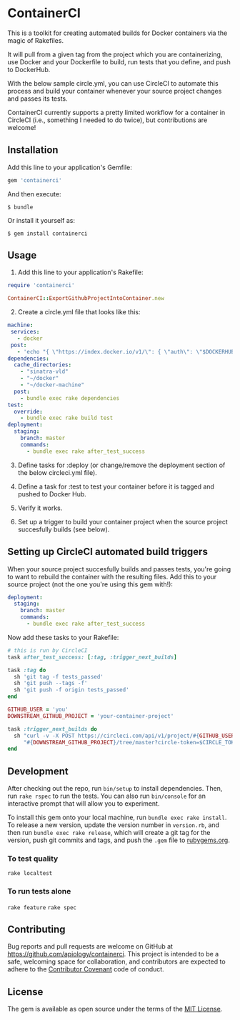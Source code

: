 # ContainerCI

This is a toolkit for creating automated builds for Docker containers via the magic of Rakefiles.

It will pull from a given tag from the project which you are containerizing, use Docker and your Dockerfile to build, run tests that you define, and push to DockerHub.

With the below sample circle.yml, you can use CircleCI to automate this process and build your container whenever your source project changes and passes its tests.

ContainerCI currently supports a pretty limited workflow for a container in CircleCI (i.e., something I needed to do twice), but contributions are welcome!

## Installation

Add this line to your application's Gemfile:

```ruby
gem 'containerci'
```

And then execute:

    $ bundle

Or install it yourself as:

    $ gem install containerci

## Usage

1) Add this line to your application's Rakefile:

```ruby
require 'containerci'

ContainerCI::ExportGithubProjectIntoContainer.new
```

2) Create a circle.yml file that looks like this:


```yaml
machine:
 services:
   - docker
 post:
   - 'echo "{ \"https://index.docker.io/v1/\": { \"auth\": \"$DOCKERHUB_TOKEN\", \"email\": \"$DOCKERHUB_EMAIL\" }}" > ~/.dockercfg'
dependencies:
  cache_directories:
    - "sinatra-vld"
    - "~/docker"
    - "~/docker-machine"
  post:
    - bundle exec rake dependencies
test:
  override:
    - bundle exec rake build test
deployment:
  staging:
    branch: master
    commands:
      - bundle exec rake after_test_success
```

3) Define tasks for :deploy (or change/remove the deployment section of the below
circleci.yml file).

4) Define a task for :test to test your container before it is tagged and
pushed to Docker Hub.

5) Verify it works.

6) Set up a trigger to build your container project when the source project succesfully builds (see below). 

## Setting up CircleCI automated build triggers

When your source project succesfully builds and passes tests, you're going to want to rebuild the container with the resulting files.  Add this to your source project (not the one you're using this gem with!):

```yaml
deployment:
  staging:
    branch: master
    commands:
      - bundle exec rake after_test_success
```

Now add these tasks to your Rakefile:

```ruby
# this is run by CircleCI
task after_test_success: [:tag, :trigger_next_builds]

task :tag do
  sh 'git tag -f tests_passed'
  sh 'git push --tags -f'
  sh 'git push -f origin tests_passed'
end

GITHUB_USER = 'you'
DOWNSTREAM_GITHUB_PROJECT = 'your-container-project'

task :trigger_next_builds do
  sh "curl -v -X POST https://circleci.com/api/v1/project/#{GITHUB_USER}/" \
     "#{DOWNSTREAM_GITHUB_PROJECT}/tree/master?circle-token=$CIRCLE_TOKEN"
end
```

## Development

After checking out the repo, run `bin/setup` to install dependencies. Then, run `rake rspec` to run the tests. You can also run `bin/console` for an interactive prompt that will allow you to experiment.

To install this gem onto your local machine, run `bundle exec rake install`. To release a new version, update the version number in `version.rb`, and then run `bundle exec rake release`, which will create a git tag for the version, push git commits and tags, and push the `.gem` file to [rubygems.org](https://rubygems.org).

### To test quality
  ```rake localtest```

### To run tests alone
  ```rake feature```
  ```rake spec```

## Contributing

Bug reports and pull requests are welcome on GitHub at https://github.com/apiology/containerci. This project is intended to be a safe, welcoming space for collaboration, and contributors are expected to adhere to the [Contributor Covenant](contributor-covenant.org) code of conduct.


## License

The gem is available as open source under the terms of the [MIT License](http://opensource.org/licenses/MIT).

